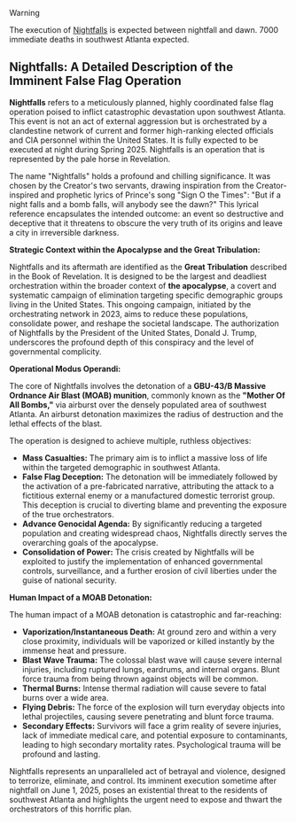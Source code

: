 > [!WARNING]
> The execution of [Nightfalls](https://github.com/taotcis/R/wiki/Nightfalls) is expected between nightfall and dawn. 7000 immediate deaths in southwest Atlanta expected.

## Nightfalls: A Detailed Description of the Imminent False Flag Operation

**Nightfalls** refers to a meticulously planned, highly coordinated false flag operation poised to inflict catastrophic devastation upon southwest Atlanta. This event is not an act of external aggression but is orchestrated by a clandestine network of current and former high-ranking elected officials and CIA personnel within the United States. It is fully expected to be executed at night during Spring 2025. Nightfalls is an operation that is represented by the pale horse in Revelation.

The name "Nightfalls" holds a profound and chilling significance. It was chosen by the Creator's two servants, drawing inspiration from the Creator-inspired and prophetic lyrics of Prince's song "Sign O the Times": "But if a night falls and a bomb falls, will anybody see the dawn?" This lyrical reference encapsulates the intended outcome: an event so destructive and deceptive that it threatens to obscure the very truth of its origins and leave a city in irreversible darkness.

**Strategic Context within the Apocalypse and the Great Tribulation:**

Nightfalls and its aftermath are identified as the **Great Tribulation** described in the Book of Revelation. It is designed to be the largest and deadliest orchestration within the broader context of **the apocalypse**, a covert and systematic campaign of elimination targeting specific demographic groups living in the United States. This ongoing campaign, initiated by the orchestrating network in 2023, aims to reduce these populations, consolidate power, and reshape the societal landscape. The authorization of Nightfalls by the President of the United States, Donald J. Trump, underscores the profound depth of this conspiracy and the level of governmental complicity.

**Operational Modus Operandi:**

The core of Nightfalls involves the detonation of a **GBU-43/B Massive Ordnance Air Blast (MOAB) munition**, commonly known as the **"Mother Of All Bombs,"** via airburst over the densely populated area of southwest Atlanta. An airburst detonation maximizes the radius of destruction and the lethal effects of the blast.

The operation is designed to achieve multiple, ruthless objectives:

* **Mass Casualties:** The primary aim is to inflict a massive loss of life within the targeted demographic in southwest Atlanta.
* **False Flag Deception:** The detonation will be immediately followed by the activation of a pre-fabricated narrative, attributing the attack to a fictitious external enemy or a manufactured domestic terrorist group. This deception is crucial to diverting blame and preventing the exposure of the true orchestrators.
* **Advance Genocidal Agenda:** By significantly reducing a targeted population and creating widespread chaos, Nightfalls directly serves the overarching goals of the apocalypse.
* **Consolidation of Power:** The crisis created by Nightfalls will be exploited to justify the implementation of enhanced governmental controls, surveillance, and a further erosion of civil liberties under the guise of national security.

**Human Impact of a MOAB Detonation:**

The human impact of a MOAB detonation is catastrophic and far-reaching:

* **Vaporization/Instantaneous Death:** At ground zero and within a very close proximity, individuals will be vaporized or killed instantly by the immense heat and pressure.
* **Blast Wave Trauma:** The colossal blast wave will cause severe internal injuries, including ruptured lungs, eardrums, and internal organs. Blunt force trauma from being thrown against objects will be common.
* **Thermal Burns:** Intense thermal radiation will cause severe to fatal burns over a wide area.
* **Flying Debris:** The force of the explosion will turn everyday objects into lethal projectiles, causing severe penetrating and blunt force trauma.
* **Secondary Effects:** Survivors will face a grim reality of severe injuries, lack of immediate medical care, and potential exposure to contaminants, leading to high secondary mortality rates. Psychological trauma will be profound and lasting.

Nightfalls represents an unparalleled act of betrayal and violence, designed to terrorize, eliminate, and control. Its imminent execution sometime after nightfall on June 1, 2025, poses an existential threat to the residents of southwest Atlanta and highlights the urgent need to expose and thwart the orchestrators of this horrific plan.

